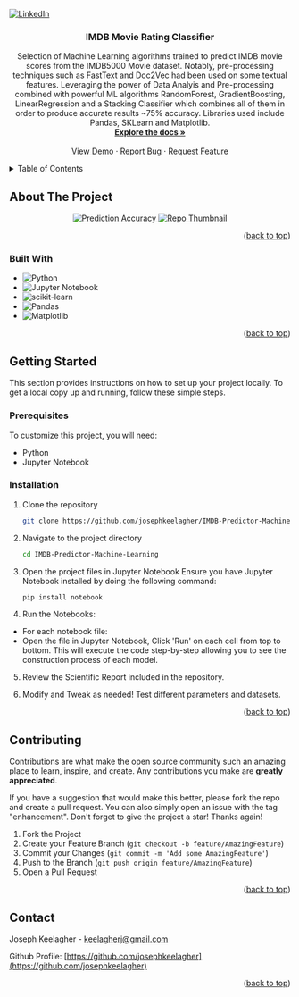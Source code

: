 <a id="readme-top"></a>
[![LinkedIn][linkedin-shield]][linkedin-url]

<h3 align="center">IMDB Movie Rating Classifier</h3>

  <p align="center">
    Selection of Machine Learning algorithms trained to predict IMDB movie scores from the IMDB5000 Movie dataset. Notably, pre-processing techniques such as FastText and Doc2Vec had been used on some textual features. Leveraging the power of Data Analyis and Pre-processing combined with powerful ML algorithms RandomForest, GradientBoosting, LinearRegression and a Stacking Classifier which combines all of them in order to produce accurate results ~75% accuracy. Libraries used include Pandas, SKLearn and Matplotlib.
    <br />
    <a href="https://github.com/josephkeelagher/IMDB-Predictor-Machine-Learning"><strong>Explore the docs »</strong></a>
    <br />
    <br />
    <a href="https://github.com/josephkeelagher/IMDB-Predictor-Machine-Learning">View Demo</a>
    ·
    <a href="https://github.com/josephkeelagher/IMDB-Predictor-Machine-Learning/issues/new?labels=bug&template=bug-report---.md">Report Bug</a>
    ·
    <a href="https://github.com/josephkeelagher/IMDB-Predictor-Machine-Learning/issues/new?labels=enhancement&template=feature-request---.md">Request Feature</a>
  </p>
</div>

<!-- TABLE OF CONTENTS -->
<details>
  <summary>Table of Contents</summary>
  <ol>
    <li>
      <a href="#about-the-project">About The Project</a>
      <ul>
        <li><a href="#built-with">Built With</a></li>
      </ul>
    </li>
    <li>
      <a href="#getting-started">Getting Started</a>
      <ul>
        <li><a href="#prerequisites">Prerequisites</a></li>
        <li><a href="#installation">Installation</a></li>
      </ul>
    </li>
    <li><a href="#contact">Contact</a></li>
  </ol>
</details>

<!-- ABOUT THE PROJECT -->

## About The Project

<div align="center">
  <a href="https://github.com/josephkeelagher/IMDB-Predictor-Machine-Learning">
    <img src="https://imgur.com/WWfjT39" alt="Prediction Accuracy">
  </a>
  <a href="https://github.com/josephkeelagher/IMDB-Predictor-Machine-Learning">
    <img src="https://imgur.com/3Fmlv2t" alt="Repo Thumbnail">
  </a>
</div>

<p align="right">(<a href="#readme-top">back to top</a>)</p>

### Built With

- ![Python](https://img.shields.io/badge/python-3670A0?style=for-the-badge&logo=python&logoColor=ffdd54)
- ![Jupyter Notebook](https://img.shields.io/badge/jupyter-%23FA0F00.svg?style=for-the-badge&logo=jupyter&logoColor=white)
- ![scikit-learn](https://img.shields.io/badge/scikit--learn-%23F7931E.svg?style=for-the-badge&logo=scikit-learn&logoColor=white)
- ![Pandas](https://img.shields.io/badge/pandas-%23150458.svg?style=for-the-badge&logo=pandas&logoColor=white)
- ![Matplotlib](https://img.shields.io/badge/Matplotlib-%23ffffff.svg?style=for-the-badge&logo=Matplotlib&logoColor=black)

<p align="right">(<a href="#readme-top">back to top</a>)</p>

<!-- GETTING STARTED -->

## Getting Started

This section provides instructions on how to set up your project locally.
To get a local copy up and running, follow these simple steps.

### Prerequisites

To customize this project, you will need:

- Python
- Jupyter Notebook

### Installation

1. Clone the repository

   ```sh
   git clone https://github.com/josephkeelagher/IMDB-Predictor-Machine-Learning.git
   ```

2. Navigate to the project directory

   ```sh
   cd IMDB-Predictor-Machine-Learning
   ```

3. Open the project files in Jupyter Notebook
   Ensure you have Jupyter Notebook installed by doing the following command:

   ```sh
   pip install notebook
   ```

4. Run the Notebooks:

- For each notebook file:
- Open the file in Jupyter Notebook, Click 'Run' on each cell from top to bottom.
  This will execute the code step-by-step allowing you to see the construction process of each model.

5. Review the Scientific Report included in the repository.

6. Modify and Tweak as needed! Test different parameters and datasets.

<p align="right">(<a href="#readme-top">back to top</a>)</p>

<!-- CONTRIBUTING -->

## Contributing

Contributions are what make the open source community such an amazing place to learn, inspire, and create. Any contributions you make are **greatly appreciated**.

If you have a suggestion that would make this better, please fork the repo and create a pull request. You can also simply open an issue with the tag "enhancement".
Don't forget to give the project a star! Thanks again!

1. Fork the Project
2. Create your Feature Branch (`git checkout -b feature/AmazingFeature`)
3. Commit your Changes (`git commit -m 'Add some AmazingFeature'`)
4. Push to the Branch (`git push origin feature/AmazingFeature`)
5. Open a Pull Request

<p align="right">(<a href="#readme-top">back to top</a>)</p>

<!-- CONTACT -->

## Contact

Joseph Keelagher - keelagherj@gmail.com

Github Profile: [https://github.com/josephkeelagher](https://github.com/josephkeelagher)

<p align="right">(<a href="#readme-top">back to top</a>)</p>

<!-- MARKDOWN LINKS & IMAGES -->
<!-- https://www.markdownguide.org/basic-syntax/#reference-style-links -->

[contributors-shield]: https://img.shields.io/github/contributors/github_username/repo_name.svg?style=for-the-badge
[contributors-url]: https://github.com/josephkeelagher/Portfolio-Website/graphs/contributors
[forks-shield]: https://img.shields.io/github/forks/github_username/repo_name.svg?style=for-the-badge
[forks-url]: https://github.com/josephkeelagher/Portfolio-Website/network/members
[stars-shield]: https://img.shields.io/github/stars/github_username/repo_name.svg?style=for-the-badge
[stars-url]: https://github.com/josephkeelagher/Portfolio-Website/stargazers
[issues-shield]: https://img.shields.io/github/issues/github_username/repo_name.svg?style=for-the-badge
[issues-url]: https://github.com/josephkeelagher/Portfolio-Website/issues
[license-shield]: https://img.shields.io/github/license/github_username/repo_name.svg?style=for-the-badge
[license-url]: https://github.com/josephkeelagher/Portfolio-Website/blob/master/LICENSE.txt
[linkedin-shield]: https://img.shields.io/badge/-LinkedIn-black.svg?style=for-the-badge&logo=linkedin&colorB=555
[linkedin-url]: https://linkedin.com/in/josephkeelagher
